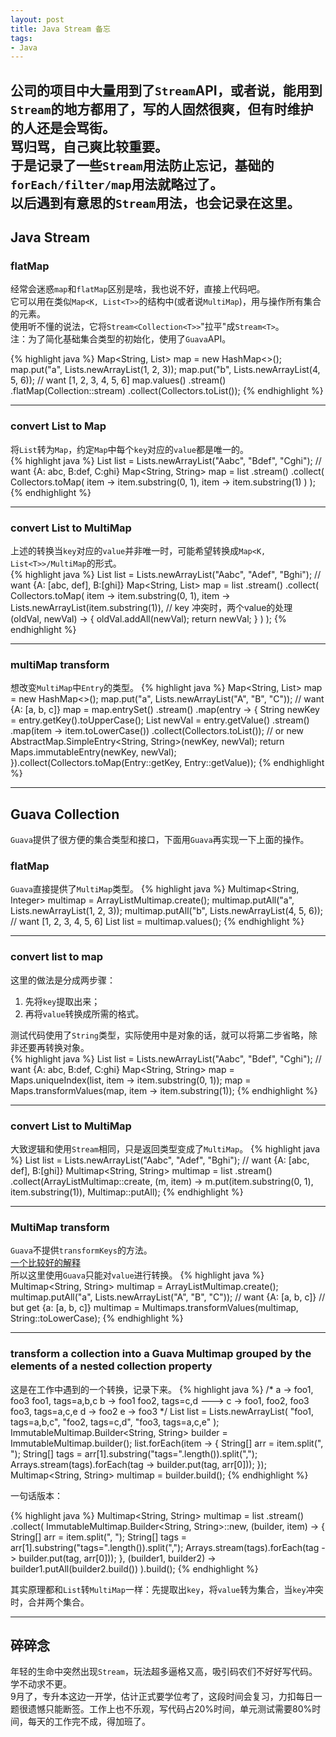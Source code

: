 ```yaml
---
layout: post
title: Java Stream 备忘
tags: 
- Java
---
```


公司的项目中大量用到了`Stream`API，或者说，能用到`Stream`的地方都用了，写的人固然很爽，但有时维护的人还是会骂街。    
骂归骂，自己爽比较重要。   
于是记录了一些`Stream`用法防止忘记，基础的`forEach/filter/map`用法就略过了。    
以后遇到有意思的`Stream`用法，也会记录在这里。    
--- 
## Java Stream
### flatMap
经常会迷惑`map`和`flatMap`区别是啥，我也说不好，直接上代码吧。    
它可以用在类似`Map<K, List<T>>`的结构中(或者说`MultiMap`)，用与操作所有集合的元素。    
使用听不懂的说法，它将`Stream<Collection<T>>`"拉平"成`Stream<T>`。   
注：为了简化基础集合类型的初始化，使用了`Guava`API。    

{% highlight java %}
Map<String, List<Integer>> map = new HashMap<>();
map.put("a", Lists.newArrayList(1, 2, 3));
map.put("b", Lists.newArrayList(4, 5, 6));
// want [1, 2, 3, 4, 5, 6]
map.values()
    .stream()
    .flatMap(Collection::stream)
    .collect(Collectors.toList());
{% endhighlight %}

---

### convert List to Map
将`List`转为`Map`，约定`Map`中每个`key`对应的`value`都是唯一的。  
{% highlight java %}
List<String> list = Lists.newArrayList("Aabc", "Bdef", "Cghi");
// want {A: abc, B:def, C:ghi}
Map<String, String> map = list
    .stream()
    .collect(
        Collectors.toMap(
            item -> item.substring(0, 1), 
            item -> item.substring(1)
        )
    );
{% endhighlight %}

--- 

### convert List to MultiMap
上述的转换当`key`对应的`value`并非唯一时，可能希望转换成`Map<K, List<T>>/MultiMap`的形式。    
{% highlight java %}
List<String> list = Lists.newArrayList("Aabc", "Adef", "Bghi");
// want {A: [abc, def], B:[ghi]}
Map<String, List<String>> map = list
    .stream()
    .collect(
        Collectors.toMap(
            item -> item.substring(0, 1), 
            item -> Lists.newArrayList(item.substring(1)), 
            // key 冲突时，两个value的处理
            (oldVal, newVal) -> {
                oldVal.addAll(newVal);
                return newVal;
            }
        )
    );
{% endhighlight %}

---

### multiMap transform
想改变`MultiMap`中`Entry`的类型。
{% highlight java %}
Map<String, List<String>> map = new HashMap<>();
map.put("a", Lists.newArrayList("A", "B", "C"));
// want {A: [a, b, c]}
map = map.entrySet()
    .stream()
    .map(entry -> {
        String newKey = entry.getKey().toUpperCase();
        List<String> newVal = entry.getValue()
            .stream()
            .map(item -> item.toLowerCase())
            .collect(Collectors.toList());
        // or new AbstractMap.SimpleEntry<String, String>(newKey, newVal);
        return Maps.immutableEntry(newKey, newVal);
}).collect(Collectors.toMap(Entry::getKey, Entry::getValue));
{% endhighlight %}

---

## Guava Collection
`Guava`提供了很方便的集合类型和接口，下面用`Guava`再实现一下上面的操作。   

### flatMap
`Guava`直接提供了`MultiMap`类型。
{% highlight java %}
Multimap<String, Integer> multimap = ArrayListMultimap.create();
multimap.putAll("a", Lists.newArrayList(1, 2, 3));
multimap.putAll("b", Lists.newArrayList(4, 5, 6));
// want [1, 2, 3, 4, 5, 6]
List<Integer> list = multimap.values();
{% endhighlight %}

---

### convert list to map
这里的做法是分成两步骤：
1. 先将`key`提取出来；
2. 再将`value`转换成所需的格式。     

测试代码使用了`String`类型，实际使用中是对象的话，就可以将第二步省略，除非还要再转换对象。   
{% highlight java %}
List<String> list = Lists.newArrayList("Aabc", "Bdef", "Cghi");
// want {A: abc, B:def, C:ghi}
Map<String, String> map = Maps.uniqueIndex(list, item -> item.substring(0, 1));
map = Maps.transformValues(map, item -> item.substring(1));
{% endhighlight %}

---

### convert List to MultiMap
大致逻辑和使用`Stream`相同，只是返回类型变成了`MultiMap`。
{% highlight java %}
List<String> list = Lists.newArrayList("Aabc", "Adef", "Bghi");
// want {A: [abc, def], B:[ghi]}
Multimap<String, String> multimap = list
    .stream()
    .collect(ArrayListMultimap::create,
        (m, item) -> m.put(item.substring(0, 1), item.substring(1)), 
        Multimap::putAll);
{% endhighlight %}

---

### MultiMap transform
`Guava`不提供`transformKeys`的方法。   
[一个比较好的解释](https://stackoverflow.com/a/5733566/4276950)   
所以这里使用`Guava`只能对`value`进行转换。
{% highlight java %}
Multimap<String, String> multimap = ArrayListMultimap.create();
multimap.putAll("a", Lists.newArrayList("A", "B", "C"));
// want {A: [a, b, c]}
// but get {a: [a, b, c]}
multimap = Multimaps.transformValues(multimap, String::toLowerCase);
{% endhighlight %}

--- 

### transform a collection into a Guava Multimap grouped by the elements of a nested collection property    
这是在工作中遇到的一个转换，记录下来。
{% highlight java %}
/*
                            a -> foo1, foo3
foo1, tags=a,b,c            b -> foo1
foo2, tags=c,d     --->     c -> foo1, foo2, foo3
foo3, tags=a,c,e            d -> foo2
                            e -> foo3
*/
List<String> list = Lists.newArrayList(
    "foo1, tags=a,b,c",
    "foo2, tags=c,d",
    "foo3, tags=a,c,e"
);
ImmutableMultimap.Builder<String, String> builder = ImmutableMultimap.builder();
list.forEach(item -> {
    String[] arr = item.split(", ");
    String[] tags = arr[1].substring("tags=".length()).split(",");
    Arrays.stream(tags).forEach(tag -> builder.put(tag, arr[0]));
});
Multimap<String, String> multimap = builder.build();
{% endhighlight %}

一句话版本：

{% highlight java %}
Multimap<String, String> multimap = list
        .stream()
        .collect(
            ImmutableMultimap.Builder<String, String>::new,
            (builder, item) -> {
                String[] arr = item.split(", ");
                String[] tags = arr[1].substring("tags=".length()).split(",");
                Arrays.stream(tags).forEach(tag -> builder.put(tag, arr[0]));
            },
            (builder1, builder2) -> builder1.putAll(builder2.build())
        ).build();
{% endhighlight %}    

其实原理都和`List`转`MultiMap`一样：先提取出`key`，将`value`转为集合，当`key`冲突时，合并两个集合。

---

## 碎碎念
年轻的生命中突然出现`Stream`，玩法超多逼格又高，吸引码农们不好好写代码。    
学不动求不更。     
9月了，专升本这边一开学，估计正式要学位考了，这段时间会复习，力扣每日一题很遗憾只能断签。工作上也不乐观，写代码占20%时间，单元测试需要80%时间，每天的工作完不成，得加班了。   
